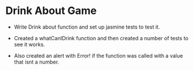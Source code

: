 # Drink About Game

- Write Drink about function and set up jasmine tests to test it.

- Created a whatCanIDrink function and then created a number of tests to see it works.

- Also created an alert with Error! if the function was called with a value that isnt a number.